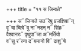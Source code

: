 +++
title = "११ स जिन्वते"

+++
स᳓ जिन्वते जठ᳓रेषु प्रजज्ञिवा᳓न्  
वृ᳓षा चित्रे᳓षु ना᳓नदन् न᳓ सिंहः᳓  
वैश्वानरः᳓ पृथुपा᳓जा अ᳓मर्तियो  
व᳓सु र᳓त्ना द᳓यमानो वि᳓ दाशु᳓षे